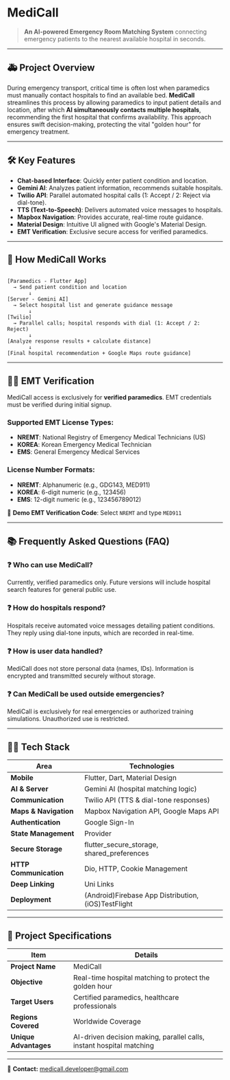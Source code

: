 # MediCall

> **An AI-powered Emergency Room Matching System** connecting emergency patients to the nearest available hospital in seconds.

---

## 🚑 Project Overview

During emergency transport, critical time is often lost when paramedics must manually contact hospitals to find an available bed. **MediCall** streamlines this process by allowing paramedics to input patient details and location, after which **AI simultaneously contacts multiple hospitals**, recommending the first hospital that confirms availability. This approach ensures swift decision-making, protecting the vital "golden hour" for emergency treatment.

---

## 🛠 Key Features

- **Chat-based Interface**: Quickly enter patient condition and location.
- **Gemini AI**: Analyzes patient information, recommends suitable hospitals.
- **Twilio API**: Parallel automated hospital calls (1: Accept / 2: Reject via dial-tone).
- **TTS (Text-to-Speech)**: Delivers automated voice messages to hospitals.
- **Mapbox Navigation**: Provides accurate, real-time route guidance.
- **Material Design**: Intuitive UI aligned with Google's Material Design.
- **EMT Verification**: Exclusive secure access for verified paramedics.

---

## 📱 How MediCall Works

```

[Paramedics - Flutter App] 
  → Send patient condition and location
       ↓
[Server - Gemini AI] 
  → Select hospital list and generate guidance message
       ↓
[Twilio] 
  → Parallel calls; hospital responds with dial (1: Accept / 2: Reject)
       ↓
[Analyze response results + calculate distance]
       ↓
[Final hospital recommendation + Google Maps route guidance]

```

---

## 👨‍⚕️ EMT Verification

MediCall access is exclusively for **verified paramedics**. EMT credentials must be verified during initial signup.

### Supported EMT License Types:
- **NREMT**: National Registry of Emergency Medical Technicians (US)
- **KOREA**: Korean Emergency Medical Technician
- **EMS**: General Emergency Medical Services

### License Number Formats:
- **NREMT**: Alphanumeric (e.g., GDG143, MED911)
- **KOREA**: 6-digit numeric (e.g., 123456)
- **EMS**: 12-digit numeric (e.g., 123456789012)

📌 **Demo EMT Verification Code**: Select `NREMT` and type `MED911`

---

## 📚 Frequently Asked Questions (FAQ)


### ❓ **Who can use MediCall?**
Currently, verified paramedics only. Future versions will include hospital search features for general public use.

### ❓ **How do hospitals respond?**
Hospitals receive automated voice messages detailing patient conditions. They reply using dial-tone inputs, which are recorded in real-time.

### ❓ **How is user data handled?**
MediCall does not store personal data (names, IDs). Information is encrypted and transmitted securely without storage.

### ❓ **Can MediCall be used outside emergencies?**
MediCall is exclusively for real emergencies or authorized training simulations. Unauthorized use is restricted.

---

## 🧑‍💻 Tech Stack

| Area                   | Technologies                                  |
|------------------------|-----------------------------------------------|
| **Mobile**             | Flutter, Dart, Material Design                |
| **AI & Server**        | Gemini AI (hospital matching logic)           |
| **Communication**      | Twilio API (TTS & dial-tone responses)        |
| **Maps & Navigation**  | Mapbox Navigation API, Google Maps API        |
| **Authentication**     | 	Google Sign-In                               |
| **State Management**   | Provider                                      |
| **Secure Storage**     | flutter_secure_storage, shared_preferences    |
| **HTTP Communication** | Dio, HTTP, Cookie Management                  |
| **Deep Linking**       | Uni Links                                     |
| **Deployment**         | (Android)Firebase App Distribution, (iOS)TestFlight |

---

## 📌 Project Specifications

| Item                  | Details                                                               |
|-----------------------|-----------------------------------------------------------------------|
| **Project Name**      | MediCall                                                              |
| **Objective**         | Real-time hospital matching to protect the golden hour                |
| **Target Users**      | Certified paramedics, healthcare professionals                        |
| **Regions Covered**   | Worldwide Coverage                                                    |
| **Unique Advantages** | AI-driven decision making, parallel calls, instant hospital matching  |

---

📧 **Contact:** [medicall.developer@gmail.com](mailto:medicall.developer@gmail.com)